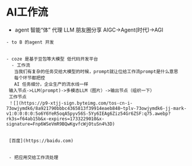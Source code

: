 # AI工作流
   - agent 智能“体”  代理  LLM 
    朋友圈分享
    AIGC->Agent(时代)->AGI

    - to B 的agent 开发


    - coze 是基于豆包等大模型 低代码开发平台
      - 工作流
       当我们有复杂的任务交给大模型的时候，prompt就让位给工作流prompt是什么意思
       每个环节都把控
       AI 任务细分，企业生产的流水线一样
     输入节点->LLM(prompt)->多模态LLM（图片）->输出节点（组织一下）
     工作节点
     ！[](https://p9-xtjj-sign.byteimg.com/tos-cn-i-73owjymdk6/8a921790bbbc4365813f39914eaeb848~tplv-73owjymdk6-jj-mark-v1:0:0:0:0:5o6Y6YeR5oqA5pyv56S-5Yy6IEAg6Ziz54Gr6ZSF:q75.awebp?rk3s=f64ab15b&x-expires=1733229010&x-signature=Fnp6WSeVmR9BQwKgvfcWjOtuSn4%3D)
     

     [百度](https://baidu.com)


     - 把应用交给工作流处理